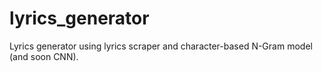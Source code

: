 # lyrics_generator
Lyrics generator using lyrics scraper and character-based N-Gram model (and soon CNN). 

